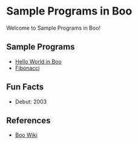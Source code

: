 # Sample Programs in Boo

Welcome to Sample Programs in Boo!

## Sample Programs

- [Hello World in Boo][1]
- [Fibonacci][2]


## Fun Facts

- Debut: 2003

## References

- [Boo Wiki][3]


[1]: https://github.com/subhayuroy/sample-programs/blob/master/archive/b/boo/helloworld.boo
[2]: https://github.com/subhayuroy/sample-programs/blob/master/archive/b/boo/fibonacci.boo
[3]: https://en.wikipedia.org/wiki/Boo_(programming_language)
